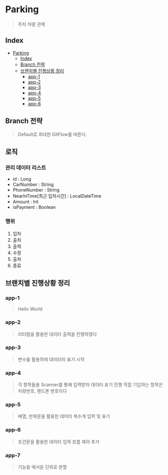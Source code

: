# Parking

> 주차 차량 관제

## Index

- [Parking](#parking)
  - [Index](#index)
  - [Branch 전략](#branch-전략)
  - [브랜치별 진행상황 정리](#브랜치별-진행상황-정리)
    - [app-1](#app-1)
    - [app-2](#app-2)
    - [app-3](#app-3)
    - [app-4](#app-4)
    - [app-5](#app-5)
    - [app-6](#app-6)

## Branch 전략

> Default로 최대한 GitFlow를 따른다.

## 로직
### 관리 데이터 리스트
- id : Long
- CarNumber : String
- PhoneNumber : String
- NearInTime\[최근 입차시간\] : LocalDateTime
- Amount : Int
- isPayment : Boolean
### 행위
1. 입차
2. 출차
3. 출력
4. 수정
5. 출차
6. 종료

## 브랜치별 진행상황 정리

### app-1

> Hello World

### app-2
> 리터럴을 활용한 데이터 출력을 진행하였다

### app-3
> 변수를 활용하여 데이터의 표기 시작

### app-4
> 각 항목들을 Scanner를 통해 입력받아 데이터 표기 진행
> 직접 기입하는 항목은 차량번호, 핸드폰 번호이다

### app-5
> 배열, 반복문을 활용한 데이터 복수개 입력 및 표기

### app-6
> 조건문을 활용한 데이터 입력 흐름 제어 추가

### app-7
> 기능을 메서듣 단위로 분할